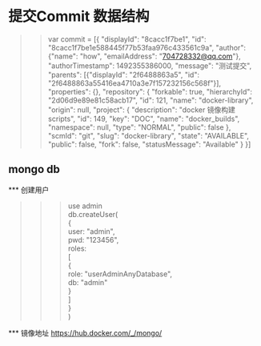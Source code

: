 # 提交Commit 数据结构
>>var commit = [{
      "displayId": "8cacc1f7be1",
      "id": "8cacc1f7be1e588445f77b53faa976c433561c9a",
      "author": {"name": "how", "emailAddress": "704728332@qq.com"},
      "authorTimestamp": 1492355386000,
      "message": "测试提交",
      "parents": [{"displayId": "2f6488863a5", "id": "2f6488863a55416ea4710a3e7f157232156c568f"}],
      "properties": {},
      "repository": {
          "forkable": true,
          "hierarchyId": "2d06d9e89e81c58acb17",
          "id": 121,
          "name": "docker-library",
          "origin": null,
          "project": {
              "description": "docker 镜像构建scripts",
              "id": 149,
              "key": "DOC",
              "name": "docker_builds",
              "namespace": null,
              "type": "NORMAL",
              "public": false
          },
          "scmId": "git",
          "slug": "docker-library",
          "state": "AVAILABLE",
          "public": false,
          "fork": false,
          "statusMessage": "Available"
      }
  }]
  
## mongo db
*** 创建用户
>> > use admin  
   > db.createUser(  
   {  
       user: "admin",  
       pwd: "123456",  
       roles:  
       [  
         {  
           role: "userAdminAnyDatabase",  
           db: "admin"  
         }  
       ]  
     }  
   )
  
*** 镜像地址 https://hub.docker.com/_/mongo/